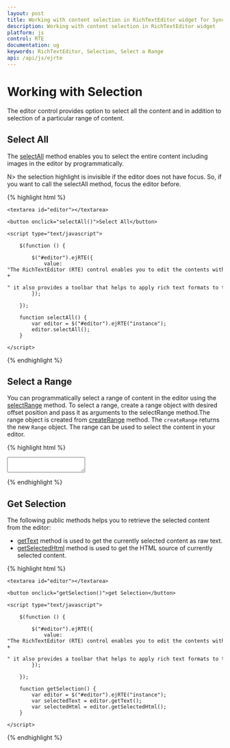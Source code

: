 ```yaml
---
layout: post
title: Working with content selection in RichTextEditor widget for Syncfusion Essential JS
description: Working with content selection in RichTextEditor widget
platform: js
control: RTE
documentation: ug
keywords: RichTextEditor, Selection, Select a Range
api: /api/js/ejrte
---
```

# Working with Selection

The editor control provides option to select all the content and in addition to selection of a particular range of content. 

## Select All 

The [selectAll](https://help.syncfusion.com/api/js/ejrte#methods:selectall) method enables you to select the entire content including images in the editor by programmatically.

N> the selection highlight is invisible if the editor does not have focus. So, if you want to call the selectAll method, focus the editor before.

{% highlight html %}

    <textarea id="editor"></textarea>

    <button onclick="selectAll()">Select All</button>

    <script type="text/javascript">

        $(function () {

            $("#editor").ejRTE({
                value: "The RichTextEditor (RTE) control enables you to edit the contents with insert table and images," +
                " it also provides a toolbar that helps to apply rich text formats to the content entered in the TextArea.",
            });

        });

        function selectAll() {
            var editor = $("#editor").ejRTE("instance");
            editor.selectAll();
        }

    </script>
{% endhighlight %}

## Select a Range 

You can programmatically select a range of content in the editor using the [selectRange](https://help.syncfusion.com/api/js/ejrte#methods:selectRange) method. To select a range, create a
range object with desired offset position and pass it as arguments to the selectRange method.The range object is created from [createRange](https://help.syncfusion.com/api/js/ejrte#methods:createRange) method. The `createRange` returns the new `Range` object. The range can be used to select the content in your editor. 

{% highlight html %}

<textarea id="editor"></textarea>

<script type="text/javascript">

        $(function () {

            $("#editor").ejRTE({
                value: "<ul>" + "<li>Lorem ipsum dolor sit amet, consectetuer adipiscing elit.</li>" + "<li>Aliquam tincidunt mauris eu risus.</li>" + "<li>Vestibulum auctor dapibus neque.</li>" + "</ul>"
            });

            var editor = $("#editor").ejRTE("instance");
            range = editor.createRange();
            var liTag = $(editor.getDocument().body).find("li");        
            if (!editor._isIE8()) {
                range.setStart(liTag[1], 0);
                range.setEnd(liTag[2], 1);
            }
            else {
                range = editor.getDocument().body.createTextRange()
                range.moveToElementText(liTag[2]);
            }
            editor.selectRange(range);
        });

</script>
{% endhighlight %}

## Get Selection

The following public methods helps you to retrieve the selected content from the editor:

* [getText](https://help.syncfusion.com/api/js/ejrte#methods:gettext) method is used to get the currently selected content as raw text.
* [getSelectedHtml](https://help.syncfusion.com/api/js/ejrte#methods:getselectedhtml) method is used to get the HTML source of currently selected content.

{% highlight html %}

    <textarea id="editor"></textarea>

    <button onclick="getSelection()">get Selection</button>

    <script type="text/javascript">

        $(function () {

            $("#editor").ejRTE({
                value: "The RichTextEditor (RTE) control enables you to edit the contents with insert table and images," +
                " it also provides a toolbar that helps to apply rich text formats to the content entered in the TextArea.",
            });

        });

        function getSelection() {
            var editor = $("#editor").ejRTE("instance");
            var selectedText = editor.getText();
            var selectedHtml = editor.getSelectedHtml();
        }

    </script>
{% endhighlight %}

